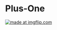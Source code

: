 # Plus-One


<a href="https://imgflip.com/gif/2s2sz3"><img src="https://i.imgflip.com/2s2sz3.gif" title="made at imgflip.com"/></a>
